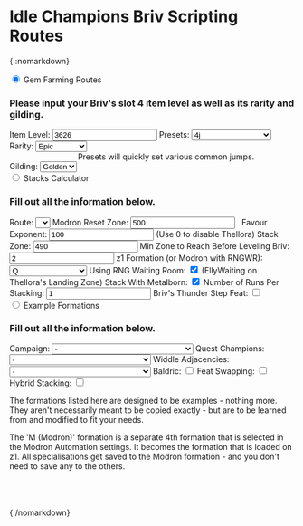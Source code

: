 # Idle Champions Briv Scripting Routes

{::nomarkdown}
<div class="tabs">
	<input onClick="setHash('gemTab')" type="radio" class="tabsRadio" name="routesTabs" id="gemTab" checked>
	<label for="gemTab" class="tabsLabel">Gem Farming Routes</label>
	<div class="tabsContent">
		<span class="routesRow">
			<span class="routesDesc">
				<h3 id="input">Please input your Briv's slot 4 item level as well as its rarity and gilding.</h3>
			</span>
		</span>
		<span class="routesRow">
			<span class="routesCol1">
				<label for="ilvl">Item Level:</label>
			</span>
			<span class="routesCol2">
				<input type="number" name="ilvl" id="ilvl" value="3626">
			</span>
			<span class="routesCol3" style="width:160px">
				<label for="presets">Presets:</label>
			</span>
			<span class="routesCol4">
				<select name="presets" id="presets">
					<option value="0.5j">0-1j</option>
					<option value="1j">1j</option>
					<option value="1.5j">1-2j</option>
					<option value="2j">2j</option>
					<option value="2.5j">2-3j</option>
					<option value="3j">3j</option>
					<option value="3.5j">3-4j</option>
					<option value="4j" selected>4j</option>
					<option value="5j">5j</option>
					<option value="6j">6j</option>
					<option value="7j">7j</option>
					<option value="7.99997j">8–j (7.99997j)</option>
					<option value="9j">9j</option>
					<option value="11j">11j</option>
					<option value="11.999998j">12–j (11.999998j)</option>
					<option value="14j">14j</option>
					<option value="15.99999988j">16–j (15.99999988j)</option>
				</select>
			</span>
		</span>
		<span class="routesRow">
			<span class="routesCol1">
				<label for="rarity">Rarity:</label>
			</span>
			<span class="routesCol2">
				<select name="rarity" id="rarity">
					<option value="common">Common</option>
					<option value="uncommon">Uncommon</option>
					<option value="rare">Rare</option>
					<option value="epic" selected>Epic</option>
				</select>
			</span>
			<span style="flex-grow:1">
				<span class="routesCol5" style="display:flex;justify-content:center;padding-left:50px;">
					Presets will quickly set various common jumps.
				</span>
			</span>
		</span>
		<span class="routesRow">
			<span class="routesCol1">
				<label for="gilding">Gilding:</label>
			</span>
			<span class="routesCol2">
				<select name="gilding" id="gilding">
					<option value="none">None</option>
					<option value="shiny">Shiny</option>
					<option value="golden" selected>Golden</option>
				</select>
			</span>
			<span class="routesCol5" id="shinyNote" style="display:none">
				Note: You can't get 100% on even numbered jumps with Shiny.
			</span>
		</span>
		<span class="routesWrapper" id="wrapper">
			&nbsp;
		</span>
	</div>
	<input onClick="setHash('stacksTab')" type="radio" class="tabsRadio" name="routesTabs" id="stacksTab">
	<label for="stacksTab" class="tabsLabel">Stacks Calculator</label>
	<div class="tabsContent">
		<span class="routesRow">
			<span class="routesDesc">
				<h3 id="eventInput">Fill out all the information below.</h3>
			</span>
		</span>
		<span class="routesRow">
			<span class="routesCol6">
				<label for="stackRoute">Route:</label>
			</span>
			<span class="routesCol2">
				<select name="stackRoute" id="stackRoute">
					<option value="" selected disabled style="display:none;">&nbsp;</option>
				</select>
			</span>
		</span>
		<span class="routesRow">
			<span class="routesCol6">
				<label for="stackReset">Modron Reset Zone:</label>
			</span>
			<span class="routesCol2">
				<input type="number" name="stackReset" id="stackReset" value="500" min="15">
			</span>
			<span class="routesCol4" id="stackResetNote">
				&nbsp;
			</span>
		</span>
		<span class="routesRow">
			<span class="routesCol6">
				<label for="stackFavour">Favour Exponent:</label>
			</span>
			<span class="routesCol2">
				<input type="number" name="stackFavour" id="stackFavour" value="100" min="0">
			</span>
			<span class="routesCol4" id="stackFavourNote">
				(Use 0 to disable Thellora)
			</span>
		</span>
		<span class="routesRow">
			<span class="routesCol6">
				<label for="stackStack">Stack Zone:</label>
			</span>
			<span class="routesCol2">
				<input type="number" name="stackStack" id="stackStack" value="490" min="1">
			</span>
		</span>
		<span class="routesRow">
			<span class="routesCol6">
				<label for="stackBrivZone">Min Zone to Reach Before Leveling Briv:</label>
			</span>
			<span class="routesCol2">
				<input type="number" name="stackBrivZone" id="stackBrivZone" value="2" min="1">
			</span>
		</span>
		<span class="routesRow">
			<span class="routesCol6">
				<label for="stackz1Form">z1 Formation (or Modron with RNGWR):</label>
			</span>
			<span class="routesCol2">
				<select name="stackz1Form" id="stackz1Form" style="min-width:60px;max-width:200px">
					<option value="q" selected>Q</option>
					<option value="e">E</option>
					<option value="4">Wasting Haste (4j)</option>
					<option value="9">Strategic Stride (9j)</option>
				</select>
			</span>
		</span>
		<span class="routesRow">
			<span class="routesCol6">
				<label for="stackRNGWR">Using RNG Waiting Room:</label>
			</span>
			<span class="routesCol2" style="width:max-content">
				<input type="checkbox" name="stackRNGWR" id="stackRNGWR" checked>
			</span>
			<span class="routesCol4" style="width:fit-content">
				(EllyWaiting on Thellora's Landing Zone)
			</span>
		</span>
		<span class="routesRow">
			<span class="routesCol6">
				<label for="stackWithMetal">Stack With Metalborn:</label>
			</span>
			<span class="routesCol2">
				<input type="checkbox" name="stackWithMetal" id="stackWithMetal" checked>
			</span>
		</span>
		<span class="routesRow">
			<span class="routesCol6">
				<label for="stackRuns">Number of Runs Per Stacking:</label>
			</span>
			<span class="routesCol2">
				<input type="number" name="stackRuns" id="stackRuns" value="1" min="1">
			</span>
		</span>
		<span class="routesRow">
			<span class="routesCol6">
				<label for="stackThunderStep">Briv's Thunder Step Feat:</label>
			</span>
			<span class="routesCol2" style="width:max-content">
				<input type="checkbox" name="stackThunderStep" id="stackThunderStep">
			</span>
		</span>
		<span class="routesRow">
			<span class="routesDesc">
				&nbsp;
			</span>
		</span>
		<span class="routesWrapper" id="stackResult">
			&nbsp;
		</span>
	</div>
	<input onClick="setHash('formsTab')" type="radio" class="tabsRadio" name="routesTabs" id="formsTab">
	<label for="formsTab" class="tabsLabel">Example Formations</label>
	<div class="tabsContent">
		<span class="routesRow">
			<span class="routesDesc">
				<h3 id="eventInput">Fill out all the information below.</h3>
			</span>
		</span>
		<span class="routesRow">
			<span class="routesCol6">
				<label for="formCampaign">Campaign:</label>
			</span>
			<span class="routesCol2">
				<select name="formCampaign" id="formCampaign" style="min-width:250px">
					<option value="" selected>-</option>
				</select>
			</span>
		</span>
		<span class="routesRow">
			<span class="routesCol6">
				<label for="formType">Quest Champions:</label>
			</span>
			<span class="routesCol2">
				<select name="formType" id="formType" style="min-width:250px">
					<option value="" selected>-</option>
				</select>
			</span>
		</span>
		<span class="routesRow">
			<span class="routesCol6">
				<label for="formWiddle">Widdle Adjacencies:</label>
			</span>
			<span class="routesCol2">
				<select name="formWiddle" id="formWiddle" style="min-width:250px">
					<option value="" selected>-</option>
				</select>
			</span>
		</span>
		<span class="routesRow">
			<span class="routesCol6">
				<label for="formBaldric" id="formBaldricLabel">Baldric:</label>
			</span>
			<span class="routesCol2">
				<input type="checkbox" name="formBaldric" id="formBaldric">
			</span>
		</span>
		<span class="routesRow">
			<span class="routesCol6">
				<label for="formFeatSwap" id="formFeatSwapLabel">Feat Swapping:</label>
			</span>
			<span class="routesCol2">
				<input type="checkbox" name="formFeatSwap" id="formFeatSwap">
			</span>
		</span>
		<span class="routesRow">
			<span class="routesCol6">
				<label for="formHybrid" id="formHybridLabel">Hybrid Stacking:</label>
			</span>
			<span class="routesCol2">
				<input type="checkbox" name="formHybrid" id="formHybrid">
			</span>
		</span>
		<span class="routesRow">
			&nbsp;
		</span>
		<span class="routesRow">
			<span style="padding:0 40px 0 20px;text-wrap-style:pretty">
				<p>The formations listed here are designed to be examples - nothing more. They aren't necessarily meant to be copied exactly - but are to be learned from and modified to fit your needs.</p>
				<p>The 'M (Modron)' formation is a separate 4th formation that is selected in the Modron Automation settings. It becomes the formation that is loaded on z1. All specialisations get saved to the Modron formation - and you don't need to save any to the others.</p>
			</span>
		</span>
		<span class="routesRow">
			<span class="routesDesc" id="formResult" style="display:flex;flex-direction:column;text-wrap-style:balance">
				&nbsp;
			</span>
		</span>
		<span class="routesRow">
			&nbsp;
		</span>
	</div>
</div>
{:/nomarkdown}